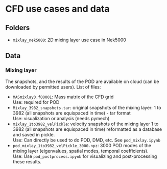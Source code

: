 # CFD use cases and data

## Folders
* `mixlay_nek5000`: 2D mixing layer use case in Nek5000

## Data

### Mixing layer
The snapshots, and the results of the POD are available on cloud (can be downloaded by permitted users).
List of files:

* `MASmixlay0.f00001`: Mass matrix of the CFD grid <br>
   Use: required for POD
* `Mixlay_3982_snapshots.tar`: original snapshots of the mixing layer: 1 to 3982 (all snapshots are equispaced in time) - tar format <br>
   Use: visualization or analysis (needs pymech)
* `mixlay_1to3982_velPickle`: velocity snapshots of the mixing layer 1 to 3982 (all snapshots are equispaced in time) reformatted as a database and saved in pickle. <br>
   Use: Can directly be used to do POD, DMD, etc. See `pod_mixlay.ipynb`
* `pod_mixlay_1to3982_velPickle_3000.npz`: 3000 POD modes of the mixing layer (eigenvalues, spatial modes, temporal coefficients). <br>
Use: Use `pod_postprocess.ipynb` for visualizing and post-processing these results. 


